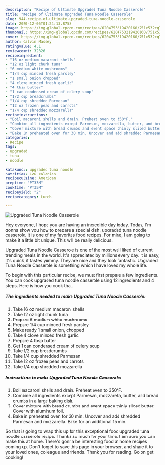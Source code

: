 ```yaml
---
description: "Recipe of Ultimate Upgraded Tuna Noodle Casserole"
title: "Recipe of Ultimate Upgraded Tuna Noodle Casserole"
slug: 944-recipe-of-ultimate-upgraded-tuna-noodle-casserole
date: 2020-12-05T01:24:13.875Z
image: https://img-global.cpcdn.com/recipes/6204753219420160/751x532cq70/upgraded-tuna-noodle-casserole-recipe-main-photo.jpg
thumbnail: https://img-global.cpcdn.com/recipes/6204753219420160/751x532cq70/upgraded-tuna-noodle-casserole-recipe-main-photo.jpg
cover: https://img-global.cpcdn.com/recipes/6204753219420160/751x532cq70/upgraded-tuna-noodle-casserole-recipe-main-photo.jpg
author: Calvin Massey
ratingvalue: 4.1
reviewcount: 32326
recipeingredient:
- "16 oz medium macaroni shells"
- "12 oz light chunk tuna"
- "6 medium white mushrooms"
- "1/4 cup minced fresh parsley"
- "1 small onion chopped"
- "4 clove minced fresh garlic"
- "4 tbsp butter"
- "1 can condensed cream of celery soup"
- "1/2 cup breadcrumbs"
- "1/4 cup shredded Parmesan"
- "12 oz frozen peas and carrots"
- "1/4 cup shredded mozzarella"
recipeinstructions:
- "Boil macaroni shells and drain. Preheat oven to 350°F."
- "Combine all ingredients except Parmesan, mozzarella, butter, and bread crumbs in a large baking dish."
- "Cover mixture with bread crumbs and event space thinly sliced butter. Cover with aluminum foil."
- "Bake in preheated oven for 30 min. Uncover and add shredded Parmesan and mozzarella. Bake for an additional 15 min."
categories:
- Recipe
tags:
- upgraded
- tuna
- noodle

katakunci: upgraded tuna noodle 
nutrition: 126 calories
recipecuisine: American
preptime: "PT33M"
cooktime: "PT35M"
recipeyield: "2"
recipecategory: Lunch

---
```



![Upgraded Tuna Noodle Casserole](https://img-global.cpcdn.com/recipes/6204753219420160/751x532cq70/upgraded-tuna-noodle-casserole-recipe-main-photo.jpg)

Hey everyone, I hope you are having an incredible day today. Today, I'm gonna show you how to prepare a special dish, upgraded tuna noodle casserole. It is one of my favorites food recipes. For mine, I am going to make it a little bit unique. This will be really delicious.

Upgraded Tuna Noodle Casserole is one of the most well liked of current trending meals in the world. It's appreciated by millions every day. It is easy, it's quick, it tastes yummy. They are nice and they look fantastic. Upgraded Tuna Noodle Casserole is something which I have loved my whole life.




To begin with this particular recipe, we must first prepare a few ingredients. You can cook upgraded tuna noodle casserole using 12 ingredients and 4 steps. Here is how you cook that.

<!--inarticleads1-->

##### The ingredients needed to make Upgraded Tuna Noodle Casserole:

1. Take 16 oz medium macaroni shells
1. Take 12 oz light chunk tuna
1. Prepare 6 medium white mushrooms
1. Prepare 1/4 cup minced fresh parsley
1. Make ready 1 small onion, chopped
1. Take 4 clove minced fresh garlic
1. Prepare 4 tbsp butter
1. Get 1 can condensed cream of celery soup
1. Take 1/2 cup breadcrumbs
1. Take 1/4 cup shredded Parmesan
1. Take 12 oz frozen peas and carrots
1. Take 1/4 cup shredded mozzarella




<!--inarticleads2-->

##### Instructions to make Upgraded Tuna Noodle Casserole:

1. Boil macaroni shells and drain. Preheat oven to 350°F.
1. Combine all ingredients except Parmesan, mozzarella, butter, and bread crumbs in a large baking dish.
1. Cover mixture with bread crumbs and event space thinly sliced butter. Cover with aluminum foil.
1. Bake in preheated oven for 30 min. Uncover and add shredded Parmesan and mozzarella. Bake for an additional 15 min.




So that is going to wrap this up for this exceptional food upgraded tuna noodle casserole recipe. Thanks so much for your time. I am sure you can make this at home. There's gonna be interesting food at home recipes coming up. Don't forget to save this page in your browser, and share it to your loved ones, colleague and friends. Thank you for reading. Go on get cooking!
